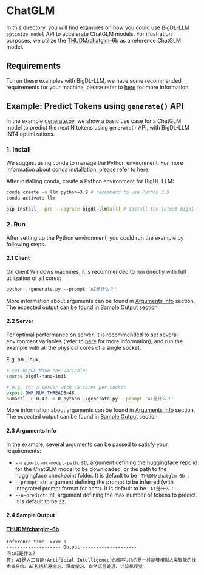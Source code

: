 # ChatGLM
In this directory, you will find examples on how you could use BigDL-LLM `optimize_model` API to accelerate ChatGLM models. For illustration purposes, we utilize the [THUDM/chatglm-6b](https://huggingface.co/THUDM/chatglm-6b) as a reference ChatGLM model.

## Requirements
To run these examples with BigDL-LLM, we have some recommended requirements for your machine, please refer to [here](../README.md#recommended-requirements) for more information.

## Example: Predict Tokens using `generate()` API
In the example [generate.py](./generate.py), we show a basic use case for a ChatGLM model to predict the next N tokens using `generate()` API, with BigDL-LLM INT4 optimizations.
### 1. Install
We suggest using conda to manage the Python environment. For more information about conda installation, please refer to [here](https://docs.conda.io/en/latest/miniconda.html#).

After installing conda, create a Python environment for BigDL-LLM:
```bash
conda create -n llm python=3.9 # recommend to use Python 3.9
conda activate llm

pip install --pre --upgrade bigdl-llm[all] # install the latest bigdl-llm nightly build with 'all' option
```

### 2. Run
After setting up the Python environment, you could run the example by following steps.

#### 2.1 Client
On client Windows machines, it is recommended to run directly with full utilization of all cores:
```powershell
python ./generate.py --prompt 'AI是什么？'
```
More information about arguments can be found in [Arguments Info](#23-arguments-info) section. The expected output can be found in [Sample Output](#24-sample-output) section.

#### 2.2 Server
For optimal performance on server, it is recommended to set several environment variables (refer to [here](../README.md#best-known-configuration-on-linux) for more information), and run the example with all the physical cores of a single socket.

E.g. on Linux,
```bash
# set BigDL-Nano env variables
source bigdl-nano-init

# e.g. for a server with 48 cores per socket
export OMP_NUM_THREADS=48
numactl -C 0-47 -m 0 python ./generate.py --prompt 'AI是什么？'
```
More information about arguments can be found in [Arguments Info](#23-arguments-info) section. The expected output can be found in [Sample Output](#24-sample-output) section.

#### 2.3 Arguments Info
In the example, several arguments can be passed to satisfy your requirements:

- `--repo-id-or-model-path`: str, argument defining the huggingface repo id for the ChatGLM model to be downloaded, or the path to the huggingface checkpoint folder. It is default to be `'THUDM/chatglm-6b'`.
- `--prompt`: str, argument defining the prompt to be inferred (with integrated prompt format for chat). It is default to be `'AI是什么？'`.
- `--n-predict`: int, argument defining the max number of tokens to predict. It is default to be `32`.

#### 2.4 Sample Output
#### [THUDM/chatglm-6b](https://huggingface.co/THUDM/chatglm-6b)
```log
Inference time: xxxx s
-------------------- Output --------------------
问:AI是什么?
答: AI是人工智能(Artificial Intelligence)的缩写,指的是一种能够模拟人类智能的技术或系统。AI包括机器学习、深度学习、自然语言处理、计算机视觉
```
